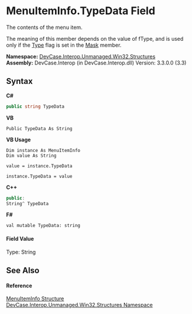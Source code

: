 # MenuItemInfo.TypeData Field
 

The contents of the menu item. 

 The meaning of this member depends on the value of fType, and is used only if the <a href="T_DevCase_Interop_Unmanaged_Win32_Enums_MenuItemMask">Type</a> flag is set in the <a href="F_DevCase_Interop_Unmanaged_Win32_Structures_MenuItemInfo_Mask">Mask</a> member.

**Namespace:**&nbsp;<a href="N_DevCase_Interop_Unmanaged_Win32_Structures">DevCase.Interop.Unmanaged.Win32.Structures</a><br />**Assembly:**&nbsp;DevCase.Interop (in DevCase.Interop.dll) Version: 3.3.0.0 (3.3)

## Syntax

**C#**<br />
``` C#
public string TypeData
```

**VB**<br />
``` VB
Public TypeData As String
```

**VB Usage**<br />
``` VB Usage
Dim instance As MenuItemInfo
Dim value As String

value = instance.TypeData

instance.TypeData = value
```

**C++**<br />
``` C++
public:
String^ TypeData
```

**F#**<br />
``` F#
val mutable TypeData: string
```


#### Field Value
Type: String

## See Also


#### Reference
<a href="T_DevCase_Interop_Unmanaged_Win32_Structures_MenuItemInfo">MenuItemInfo Structure</a><br /><a href="N_DevCase_Interop_Unmanaged_Win32_Structures">DevCase.Interop.Unmanaged.Win32.Structures Namespace</a><br />